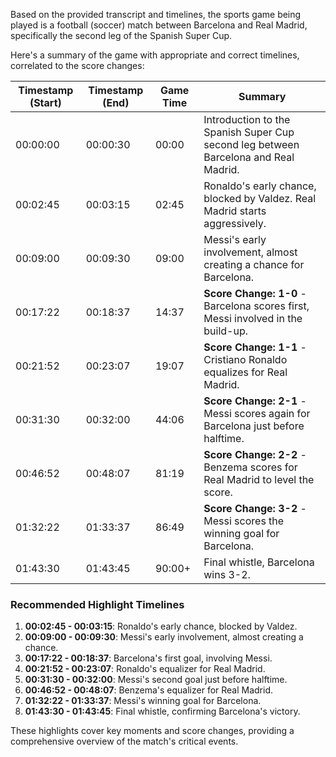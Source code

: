 Based on the provided transcript and timelines, the sports game being played is a football (soccer) match between Barcelona and Real Madrid, specifically the second leg of the Spanish Super Cup.

Here's a summary of the game with appropriate and correct timelines, correlated to the score changes:

| Timestamp (Start) | Timestamp (End) | Game Time | Summary                                                                 |
|-------------------|-----------------|-----------|-------------------------------------------------------------------------|
| 00:00:00          | 00:00:30        | 00:00     | Introduction to the Spanish Super Cup second leg between Barcelona and Real Madrid. |
| 00:02:45          | 00:03:15        | 02:45     | Ronaldo's early chance, blocked by Valdez. Real Madrid starts aggressively. |
| 00:09:00          | 00:09:30        | 09:00     | Messi's early involvement, almost creating a chance for Barcelona.       |
| 00:17:22          | 00:18:37        | 14:37     | **Score Change: 1-0** - Barcelona scores first, Messi involved in the build-up. |
| 00:21:52          | 00:23:07        | 19:07     | **Score Change: 1-1** - Cristiano Ronaldo equalizes for Real Madrid.     |
| 00:31:30          | 00:32:00        | 44:06     | **Score Change: 2-1** - Messi scores again for Barcelona just before halftime. |
| 00:46:52          | 00:48:07        | 81:19     | **Score Change: 2-2** - Benzema scores for Real Madrid to level the score. |
| 01:32:22          | 01:33:37        | 86:49     | **Score Change: 3-2** - Messi scores the winning goal for Barcelona.     |
| 01:43:30          | 01:43:45        | 90:00+    | Final whistle, Barcelona wins 3-2.                                        |

### Recommended Highlight Timelines
1. **00:02:45 - 00:03:15**: Ronaldo's early chance, blocked by Valdez.
2. **00:09:00 - 00:09:30**: Messi's early involvement, almost creating a chance.
3. **00:17:22 - 00:18:37**: Barcelona's first goal, involving Messi.
4. **00:21:52 - 00:23:07**: Ronaldo's equalizer for Real Madrid.
5. **00:31:30 - 00:32:00**: Messi's second goal just before halftime.
6. **00:46:52 - 00:48:07**: Benzema's equalizer for Real Madrid.
7. **01:32:22 - 01:33:37**: Messi's winning goal for Barcelona.
8. **01:43:30 - 01:43:45**: Final whistle, confirming Barcelona's victory.

These highlights cover key moments and score changes, providing a comprehensive overview of the match's critical events.